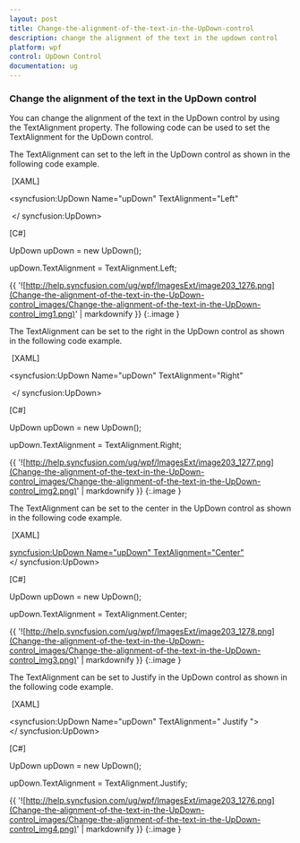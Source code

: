 ```yaml
---
layout: post
title: Change-the-alignment-of-the-text-in-the-UpDown-control
description: change the alignment of the text in the updown control
platform: wpf
control: UpDown Control
documentation: ug
---
```


### Change the alignment of the text in the UpDown control

You can change the alignment of the text in the UpDown control by using the TextAlignment property. The following code can be used to set the TextAlignment for the UpDown control. 

The TextAlignment can set to the left in the UpDown control as shown in the following code example.

 [XAML]

<syncfusion:UpDown Name="upDown" TextAlignment="Left"

>
 </ syncfusion:UpDown> 



[C#]

UpDown upDown = new UpDown();

upDown.TextAlignment = TextAlignment.Left;



{{ '![http://help.syncfusion.com/ug/wpf/ImagesExt/image203_1276.png](Change-the-alignment-of-the-text-in-the-UpDown-control_images/Change-the-alignment-of-the-text-in-the-UpDown-control_img1.png)' | markdownify }}
{:.image }




The TextAlignment can be set to the right in the UpDown control as shown in the following code example.

 [XAML]

<syncfusion:UpDown Name="upDown" TextAlignment="Right"

>
 </ syncfusion:UpDown> 



[C#]

UpDown upDown = new UpDown();

upDown.TextAlignment = TextAlignment.Right;

{{ '![http://help.syncfusion.com/ug/wpf/ImagesExt/image203_1277.png](Change-the-alignment-of-the-text-in-the-UpDown-control_images/Change-the-alignment-of-the-text-in-the-UpDown-control_img2.png)' | markdownify }}
{:.image }


The TextAlignment can be set to the center in the UpDown control as shown in the following code example.

 [XAML]

<syncfusion:UpDown Name="upDown" TextAlignment="Center"> 
</ syncfusion:UpDown> 



[C#]

UpDown upDown = new UpDown();

upDown.TextAlignment = TextAlignment.Center;



{{ '![http://help.syncfusion.com/ug/wpf/ImagesExt/image203_1278.png](Change-the-alignment-of-the-text-in-the-UpDown-control_images/Change-the-alignment-of-the-text-in-the-UpDown-control_img3.png)' | markdownify }}
{:.image }


The TextAlignment can be set to Justify in the UpDown control as shown in the following code example.

 [XAML]

<syncfusion:UpDown Name="upDown" TextAlignment=" Justify "> 
</ syncfusion:UpDown>



[C#]

UpDown upDown = new UpDown();

upDown.TextAlignment = TextAlignment.Justify;



{{ '![http://help.syncfusion.com/ug/wpf/ImagesExt/image203_1276.png](Change-the-alignment-of-the-text-in-the-UpDown-control_images/Change-the-alignment-of-the-text-in-the-UpDown-control_img4.png)' | markdownify }}
{:.image }


